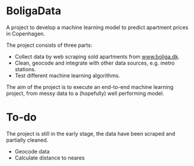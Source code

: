 # BoligaData

A project to develop a machine learning model to predict apartment prices in Copenhagen.

The project consists of three parts:
 - Collect data by web scraping sold apartments from www.boliga.dk.
 - Clean, geocode and integrate with other data sources, e.g. metro stations.
 - Test different machine learning algorithms.

The aim of the project is to execute an end-to-end machine learning project, from messy data to a (hopefully) well performing model. 

# To-do
The project is still in the early stage, the data have been scraped and partially cleaned. 


- Geocode data
 - Calculate distance to neares

